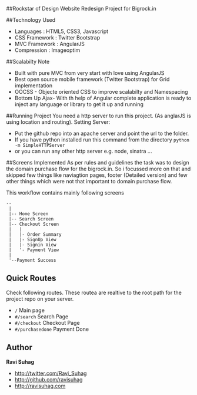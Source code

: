 ##Rockstar of Design
Website Redesign Project for Bigrock.in

##Technology Used
* Languages : HTML5, CSS3, Javascript
* CSS Framework : Twitter Bootstrap
* MVC Framework : AngularJS
* Compression : Imageoptim

##Scalabilty Note
* Built with pure MVC from very start with love using AngularJS
* Best open source mobile framework (Twitter Bootstrap) for Grid implementation
* OOCSS - Objecte oriented CSS to improve scalabilty and Namespacing
* Bottom Up Ajax- With th help of Angular complete application is ready to inject any language or library to get it up and running


##Running Project
You need a http server to run this project. (As anglarJS is using location and routing).
Setting Server:
- Put the github repo into an apache server and point the url to the folder.
- If you have python installed run this command from the directory
   <code>python -m SimpleHTTPServer</code>
- or you can run any other http server e.g. node, sinatra ...

##Screens Implemented
As per rules and guidelines the task was to design the domain purchase flow for the bigrock.in. So i focussed more on that and skipped few things like naviagtion pages, footer (Detailed version) and few other things which were not that important to domain purchase flow.

This workflow contains mainly following screens
```
--
 |
 |-- Home Screen
 |-- Search Screen
 |-- Checkout Screen
 |   |
 |   |- Order Summary
 |   |- SignUp View
 |   |- Signin View
 |   '- Payment View
 |
 '--Payment Success
```
## Quick Routes 
Check following routes. These routea are realtive to the root path for the project repo on your server. 
 - <code>/</code> Main page
 - <code>#/search</code> Search Page
 - <code>#/checkout</code> Checkout Page
 - <code>#/purchasedone</code> Payment Done

## Author

**Ravi Suhag**

- <http://twitter.com/Ravi_Suhag>
- <http://github.com/ravisuhag>
- <http://ravisuhag.com>

